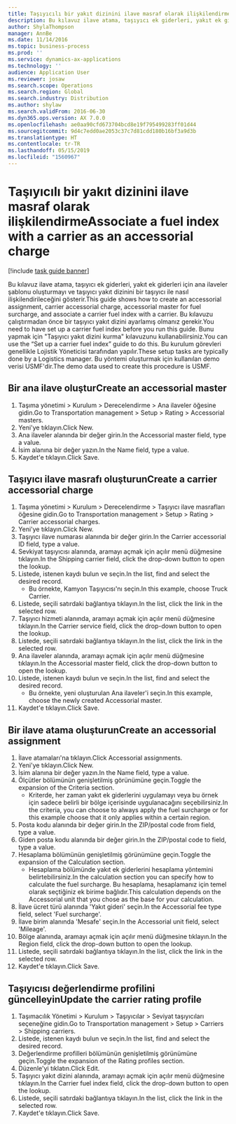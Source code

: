 ```yaml
---
title: Taşıyıcılı bir yakıt dizinini ilave masraf olarak ilişkilendirme
description: Bu kılavuz ilave atama, taşıyıcı ek giderleri, yakıt ek giderleri için ana ilaveler şablonu oluşturmayı ve taşıyıcı yakıt dizinini bir taşıyıcı ile nasıl ilişkilendirileceğini gösterir.
author: ShylaThompson
manager: AnnBe
ms.date: 11/14/2016
ms.topic: business-process
ms.prod: ''
ms.service: dynamics-ax-applications
ms.technology: ''
audience: Application User
ms.reviewer: josaw
ms.search.scope: Operations
ms.search.region: Global
ms.search.industry: Distribution
ms.author: shylaw
ms.search.validFrom: 2016-06-30
ms.dyn365.ops.version: AX 7.0.0
ms.openlocfilehash: ae0aa90cfd673704bcd8e19f795499283ff01d44
ms.sourcegitcommit: 9d4c7edd0ae2053c37c7d81cdd180b16bf3a9d3b
ms.translationtype: HT
ms.contentlocale: tr-TR
ms.lasthandoff: 05/15/2019
ms.locfileid: "1560967"
---
```

# <a name="associate-a-fuel-index-with-a-carrier-as-an-accessorial-charge"></a><span data-ttu-id="0f342-103">Taşıyıcılı bir yakıt dizinini ilave masraf olarak ilişkilendirme</span><span class="sxs-lookup"><span data-stu-id="0f342-103">Associate a fuel index with a carrier as an accessorial charge</span></span>

[!include [task guide banner](../../includes/task-guide-banner.md)]

<span data-ttu-id="0f342-104">Bu kılavuz ilave atama, taşıyıcı ek giderleri, yakıt ek giderleri için ana ilaveler şablonu oluşturmayı ve taşıyıcı yakıt dizinini bir taşıyıcı ile nasıl ilişkilendirileceğini gösterir.</span><span class="sxs-lookup"><span data-stu-id="0f342-104">This guide shows how to create an accessorial assignment, carrier accessorial charge, accessorial master for fuel surcharge, and associate a carrier fuel index with a carrier.</span></span> <span data-ttu-id="0f342-105">Bu kılavuzu çalıştırmadan önce bir taşıyıcı yakıt dizini ayarlamış olmanız gerekir.</span><span class="sxs-lookup"><span data-stu-id="0f342-105">You need to have set up a carrier fuel index before you run this guide.</span></span> <span data-ttu-id="0f342-106">Bunu yapmak için "Taşıyıcı yakıt dizini kurma" kılavuzunu kullanabilirsiniz.</span><span class="sxs-lookup"><span data-stu-id="0f342-106">You can use the “Set up a carrier fuel index” guide to do this.</span></span> <span data-ttu-id="0f342-107">Bu kurulum görevleri genellikle Lojistik Yöneticisi tarafından yapılır.</span><span class="sxs-lookup"><span data-stu-id="0f342-107">These setup tasks are typically done by a Logistics manager.</span></span> <span data-ttu-id="0f342-108">Bu yöntemi oluşturmak için kullanılan demo verisi USMF'dir.</span><span class="sxs-lookup"><span data-stu-id="0f342-108">The demo data used to create this procedure is USMF.</span></span>


## <a name="create-an-accessorial-master"></a><span data-ttu-id="0f342-109">Bir ana ilave oluştur</span><span class="sxs-lookup"><span data-stu-id="0f342-109">Create an accessorial master</span></span>
1. <span data-ttu-id="0f342-110">Taşıma yönetimi > Kurulum > Derecelendirme > Ana ilaveler öğesine gidin.</span><span class="sxs-lookup"><span data-stu-id="0f342-110">Go to Transportation management > Setup > Rating > Accessorial masters.</span></span>
2. <span data-ttu-id="0f342-111">Yeni'ye tıklayın.</span><span class="sxs-lookup"><span data-stu-id="0f342-111">Click New.</span></span>
3. <span data-ttu-id="0f342-112">Ana ilaveler alanında bir değer girin.</span><span class="sxs-lookup"><span data-stu-id="0f342-112">In the Accessorial master field, type a value.</span></span>
4. <span data-ttu-id="0f342-113">İsim alanına bir değer yazın.</span><span class="sxs-lookup"><span data-stu-id="0f342-113">In the Name field, type a value.</span></span>
5. <span data-ttu-id="0f342-114">Kaydet'e tıklayın.</span><span class="sxs-lookup"><span data-stu-id="0f342-114">Click Save.</span></span>

## <a name="create-a-carrier-accessorial-charge"></a><span data-ttu-id="0f342-115">Taşıyıcı ilave masrafı oluşturun</span><span class="sxs-lookup"><span data-stu-id="0f342-115">Create a carrier accessorial charge</span></span>
1. <span data-ttu-id="0f342-116">Taşıma yönetimi > Kurulum > Derecelendirme > Taşıyıcı ilave masrafları öğesine gidin.</span><span class="sxs-lookup"><span data-stu-id="0f342-116">Go to Transportation management > Setup > Rating > Carrier accessorial charges.</span></span>
2. <span data-ttu-id="0f342-117">Yeni'ye tıklayın.</span><span class="sxs-lookup"><span data-stu-id="0f342-117">Click New.</span></span>
3. <span data-ttu-id="0f342-118">Taşıyıcı ilave numarası alanında bir değer girin.</span><span class="sxs-lookup"><span data-stu-id="0f342-118">In the Carrier accessorial ID field, type a value.</span></span>
4. <span data-ttu-id="0f342-119">Sevkiyat taşıyıcısı alanında, aramayı açmak için açılır menü düğmesine tıklayın.</span><span class="sxs-lookup"><span data-stu-id="0f342-119">In the Shipping carrier field, click the drop-down button to open the lookup.</span></span>
5. <span data-ttu-id="0f342-120">Listede, istenen kaydı bulun ve seçin.</span><span class="sxs-lookup"><span data-stu-id="0f342-120">In the list, find and select the desired record.</span></span>
    * <span data-ttu-id="0f342-121">Bu örnekte, Kamyon Taşıyıcısı'nı seçin.</span><span class="sxs-lookup"><span data-stu-id="0f342-121">In this example, choose Truck Carrier.</span></span>  
6. <span data-ttu-id="0f342-122">Listede, seçili satırdaki bağlantıya tıklayın.</span><span class="sxs-lookup"><span data-stu-id="0f342-122">In the list, click the link in the selected row.</span></span>
7. <span data-ttu-id="0f342-123">Taşıyıcı hizmeti alanında, aramayı açmak için açılır menü düğmesine tıklayın.</span><span class="sxs-lookup"><span data-stu-id="0f342-123">In the Carrier service field, click the drop-down button to open the lookup.</span></span>
8. <span data-ttu-id="0f342-124">Listede, seçili satırdaki bağlantıya tıklayın.</span><span class="sxs-lookup"><span data-stu-id="0f342-124">In the list, click the link in the selected row.</span></span>
9. <span data-ttu-id="0f342-125">Ana ilaveler alanında, aramayı açmak için açılır menü düğmesine tıklayın.</span><span class="sxs-lookup"><span data-stu-id="0f342-125">In the Accessorial master field, click the drop-down button to open the lookup.</span></span>
10. <span data-ttu-id="0f342-126">Listede, istenen kaydı bulun ve seçin.</span><span class="sxs-lookup"><span data-stu-id="0f342-126">In the list, find and select the desired record.</span></span>
    * <span data-ttu-id="0f342-127">Bu örnekte, yeni oluşturulan Ana ilaveler'i seçin.</span><span class="sxs-lookup"><span data-stu-id="0f342-127">In this example, choose the newly created Accessorial master.</span></span>  
11. <span data-ttu-id="0f342-128">Kaydet'e tıklayın.</span><span class="sxs-lookup"><span data-stu-id="0f342-128">Click Save.</span></span>

## <a name="create-an-accessorial-assignment"></a><span data-ttu-id="0f342-129">Bir ilave atama oluşturun</span><span class="sxs-lookup"><span data-stu-id="0f342-129">Create an accessorial assignment</span></span>
1. <span data-ttu-id="0f342-130">İlave atamaları'na tıklayın.</span><span class="sxs-lookup"><span data-stu-id="0f342-130">Click Accessorial assignments.</span></span>
2. <span data-ttu-id="0f342-131">Yeni'ye tıklayın.</span><span class="sxs-lookup"><span data-stu-id="0f342-131">Click New.</span></span>
3. <span data-ttu-id="0f342-132">İsim alanına bir değer yazın.</span><span class="sxs-lookup"><span data-stu-id="0f342-132">In the Name field, type a value.</span></span>
4. <span data-ttu-id="0f342-133">Ölçütler bölümünün genişletilmiş görünümüne geçin.</span><span class="sxs-lookup"><span data-stu-id="0f342-133">Toggle the expansion of the Criteria section.</span></span>
    * <span data-ttu-id="0f342-134">Kriterde, her zaman yakıt ek giderlerini uygulamayı veya bu örnek için sadece belirli bir bölge içerisinde uygulanacağını seçebilirsiniz.</span><span class="sxs-lookup"><span data-stu-id="0f342-134">In the criteria, you can choose to always apply the fuel surcharge or for this example choose that it only applies within a certain region.</span></span>  
5. <span data-ttu-id="0f342-135">Posta kodu alanında bir değer girin.</span><span class="sxs-lookup"><span data-stu-id="0f342-135">In the ZIP/postal code from field, type a value.</span></span>
6. <span data-ttu-id="0f342-136">Giden posta kodu alanında bir değer girin.</span><span class="sxs-lookup"><span data-stu-id="0f342-136">In the ZIP/postal code to field, type a value.</span></span>
7. <span data-ttu-id="0f342-137">Hesaplama bölümünün genişletilmiş görünümüne geçin.</span><span class="sxs-lookup"><span data-stu-id="0f342-137">Toggle the expansion of the Calculation section.</span></span>
    * <span data-ttu-id="0f342-138">Hesaplama bölümünde yakıt ek giderlerini hesaplama yöntemini belirtebilirsiniz.</span><span class="sxs-lookup"><span data-stu-id="0f342-138">In the calculation section you can specify how to calculate the fuel surcharge.</span></span> <span data-ttu-id="0f342-139">Bu hesaplama, hesaplamanız için temel olarak seçtiğiniz ek birime bağlıdır.</span><span class="sxs-lookup"><span data-stu-id="0f342-139">This calculation depends on the Accessorial unit that you chose as the base for your calculation.</span></span>  
8. <span data-ttu-id="0f342-140">İlave ücret türü alanında 'Yakıt gideri' seçin.</span><span class="sxs-lookup"><span data-stu-id="0f342-140">In the Accessorial fee type field, select 'Fuel surcharge'.</span></span>
9. <span data-ttu-id="0f342-141">İlave birim alanında 'Mesafe' seçin.</span><span class="sxs-lookup"><span data-stu-id="0f342-141">In the Accessorial unit field, select 'Mileage'.</span></span>
10. <span data-ttu-id="0f342-142">Bölge alanında, aramayı açmak için açılır menü düğmesine tıklayın.</span><span class="sxs-lookup"><span data-stu-id="0f342-142">In the Region field, click the drop-down button to open the lookup.</span></span>
11. <span data-ttu-id="0f342-143">Listede, seçili satırdaki bağlantıya tıklayın.</span><span class="sxs-lookup"><span data-stu-id="0f342-143">In the list, click the link in the selected row.</span></span>
12. <span data-ttu-id="0f342-144">Kaydet'e tıklayın.</span><span class="sxs-lookup"><span data-stu-id="0f342-144">Click Save.</span></span>

## <a name="update-the-carrier-rating-profile"></a><span data-ttu-id="0f342-145">Taşıyıcısı değerlendirme profilini güncelleyin</span><span class="sxs-lookup"><span data-stu-id="0f342-145">Update the carrier rating profile</span></span>
1. <span data-ttu-id="0f342-146">Taşımacılık Yönetimi > Kurulum > Taşıyıcılar > Seviyat taşıyıcıları seçeneğine gidin.</span><span class="sxs-lookup"><span data-stu-id="0f342-146">Go to Transportation management > Setup > Carriers > Shipping carriers.</span></span>
2. <span data-ttu-id="0f342-147">Listede, istenen kaydı bulun ve seçin.</span><span class="sxs-lookup"><span data-stu-id="0f342-147">In the list, find and select the desired record.</span></span>
3. <span data-ttu-id="0f342-148">Değerlendirme profilleri bölümünün genişletilmiş görünümüne geçin.</span><span class="sxs-lookup"><span data-stu-id="0f342-148">Toggle the expansion of the Rating profiles section.</span></span>
4. <span data-ttu-id="0f342-149">Düzenle'yi tıklatın.</span><span class="sxs-lookup"><span data-stu-id="0f342-149">Click Edit.</span></span>
5. <span data-ttu-id="0f342-150">Taşıyıcı yakıt dizini alanında, aramayı açmak için açılır menü düğmesine tıklayın.</span><span class="sxs-lookup"><span data-stu-id="0f342-150">In the Carrier fuel index field, click the drop-down button to open the lookup.</span></span>
6. <span data-ttu-id="0f342-151">Listede, seçili satırdaki bağlantıya tıklayın.</span><span class="sxs-lookup"><span data-stu-id="0f342-151">In the list, click the link in the selected row.</span></span>
7. <span data-ttu-id="0f342-152">Kaydet'e tıklayın.</span><span class="sxs-lookup"><span data-stu-id="0f342-152">Click Save.</span></span>

